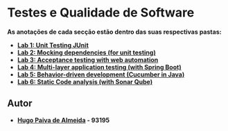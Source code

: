 # Testes e Qualidade de Software

**As anotações de cada secção estão dentro das suas respectivas pastas:**

-   [**Lab 1: Unit Testing JUnit**](./lab1) 
-   [**Lab 2: Mocking dependencies (for unit testing)**](./lab2) 
-   [**Lab 3: Acceptance testing with web automation**](./lab3) 
-   [**Lab 4: Multi-layer application testing (with Spring Boot)**](./lab4) 
-   [**Lab 5: Behavior-driven development (Cucumber in Java)**](./lab5)
-   [**Lab 6: Static Code analysis (with Sonar Qube)**](./lab6)



## Autor

 - **[Hugo Paiva de Almeida](https://github.com/hugofpaiva) - 93195**

